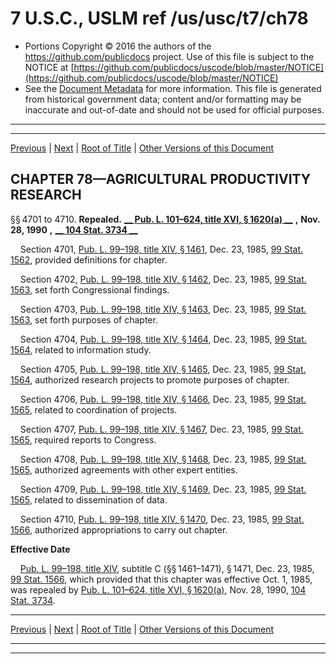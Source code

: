 ---
---

# 7 U.S.C., USLM ref /us/usc/t7/ch78

* Portions Copyright © 2016 the authors of the https://github.com/publicdocs project.
  Use of this file is subject to the NOTICE at [https://github.com/publicdocs/uscode/blob/master/NOTICE](https://github.com/publicdocs/uscode/blob/master/NOTICE)
* See the [Document Metadata](././../../../..//README.md) for more information.
  This file is generated from historical government data; content and/or formatting may be inaccurate and out-of-date and should not be used for official purposes.

----------
----------

[Previous](./../../../..//us/usc/t7/ch77/m__us_usc_t7_s4613.md) | [Next](./../../../..//us/usc/t7/ch79/m__us_usc_t7_ch79.md) | [Root of Title](./../../../../) | [Other Versions of this Document](https://publicdocs.github.io/go/links?ns=uslm&ref=%2Fus%2Fusc%2Ft7%2Fch78)

## CHAPTER 78—AGRICULTURAL PRODUCTIVITY RESEARCH

§§ 4701 to 4710. __Repealed.__  __[__  __Pub. L. 101–624, title XVI, § 1620(a)__  __][/us/pl/101/624/s1620/a]__  __,__  __Nov. 28, 1990__  __,__  __[__  __104 Stat. 3734__  __][/us/stat/104/3734]__ 

    Section 4701, [Pub. L. 99–198, title XIV, § 1461][/us/pl/99/198/s1461], Dec. 23, 1985, [99 Stat. 1562][/us/stat/99/1562], provided definitions for chapter.

    Section 4702, [Pub. L. 99–198, title XIV, § 1462][/us/pl/99/198/s1462], Dec. 23, 1985, [99 Stat. 1563][/us/stat/99/1563], set forth Congressional findings.

    Section 4703, [Pub. L. 99–198, title XIV, § 1463][/us/pl/99/198/s1463], Dec. 23, 1985, [99 Stat. 1563][/us/stat/99/1563], set forth purposes of chapter.

    Section 4704, [Pub. L. 99–198, title XIV, § 1464][/us/pl/99/198/s1464], Dec. 23, 1985, [99 Stat. 1564][/us/stat/99/1564], related to information study.

    Section 4705, [Pub. L. 99–198, title XIV, § 1465][/us/pl/99/198/s1465], Dec. 23, 1985, [99 Stat. 1564][/us/stat/99/1564], authorized research projects to promote purposes of chapter.

    Section 4706, [Pub. L. 99–198, title XIV, § 1466][/us/pl/99/198/s1466], Dec. 23, 1985, [99 Stat. 1565][/us/stat/99/1565], related to coordination of projects.

    Section 4707, [Pub. L. 99–198, title XIV, § 1467][/us/pl/99/198/s1467], Dec. 23, 1985, [99 Stat. 1565][/us/stat/99/1565], required reports to Congress.

    Section 4708, [Pub. L. 99–198, title XIV, § 1468][/us/pl/99/198/s1468], Dec. 23, 1985, [99 Stat. 1565][/us/stat/99/1565], authorized agreements with other expert entities.

    Section 4709, [Pub. L. 99–198, title XIV, § 1469][/us/pl/99/198/s1469], Dec. 23, 1985, [99 Stat. 1565][/us/stat/99/1565], related to dissemination of data.

    Section 4710, [Pub. L. 99–198, title XIV, § 1470][/us/pl/99/198/s1470], Dec. 23, 1985, [99 Stat. 1566][/us/stat/99/1566], authorized appropriations to carry out chapter.

 __Effective Date__ 

    [Pub. L. 99–198, title XIV][/us/pl/99/198], subtitle C (§§ 1461–1471), § 1471, Dec. 23, 1985, [99 Stat. 1566][/us/stat/99/1566], which provided that this chapter was effective Oct. 1, 1985, was repealed by [Pub. L. 101–624, title XVI, § 1620(a)][/us/pl/101/624/s1620/a], Nov. 28, 1990, [104 Stat. 3734][/us/stat/104/3734].

----------

[Previous](./../../../..//us/usc/t7/ch77/m__us_usc_t7_s4613.md) | [Next](./../../../..//us/usc/t7/ch79/m__us_usc_t7_ch79.md) | [Root of Title](./../../../../) | [Other Versions of this Document](https://publicdocs.github.io/go/links?ns=uslm&ref=%2Fus%2Fusc%2Ft7%2Fch78)

----------
----------

[/us/pl/101/624/s1620/a]: https://publicdocs.github.io/go/links?ns=uslm&ref=%2Fus%2Fpl%2F101%2F624%2Fs1620%2Fa
[/us/stat/104/3734]: https://publicdocs.github.io/go/links?ns=uslm&ref=%2Fus%2Fstat%2F104%2F3734
[/us/pl/99/198/s1461]: https://publicdocs.github.io/go/links?ns=uslm&ref=%2Fus%2Fpl%2F99%2F198%2Fs1461
[/us/stat/99/1562]: https://publicdocs.github.io/go/links?ns=uslm&ref=%2Fus%2Fstat%2F99%2F1562
[/us/pl/99/198/s1462]: https://publicdocs.github.io/go/links?ns=uslm&ref=%2Fus%2Fpl%2F99%2F198%2Fs1462
[/us/stat/99/1563]: https://publicdocs.github.io/go/links?ns=uslm&ref=%2Fus%2Fstat%2F99%2F1563
[/us/pl/99/198/s1463]: https://publicdocs.github.io/go/links?ns=uslm&ref=%2Fus%2Fpl%2F99%2F198%2Fs1463
[/us/stat/99/1563]: https://publicdocs.github.io/go/links?ns=uslm&ref=%2Fus%2Fstat%2F99%2F1563
[/us/pl/99/198/s1464]: https://publicdocs.github.io/go/links?ns=uslm&ref=%2Fus%2Fpl%2F99%2F198%2Fs1464
[/us/stat/99/1564]: https://publicdocs.github.io/go/links?ns=uslm&ref=%2Fus%2Fstat%2F99%2F1564
[/us/pl/99/198/s1465]: https://publicdocs.github.io/go/links?ns=uslm&ref=%2Fus%2Fpl%2F99%2F198%2Fs1465
[/us/stat/99/1564]: https://publicdocs.github.io/go/links?ns=uslm&ref=%2Fus%2Fstat%2F99%2F1564
[/us/pl/99/198/s1466]: https://publicdocs.github.io/go/links?ns=uslm&ref=%2Fus%2Fpl%2F99%2F198%2Fs1466
[/us/stat/99/1565]: https://publicdocs.github.io/go/links?ns=uslm&ref=%2Fus%2Fstat%2F99%2F1565
[/us/pl/99/198/s1467]: https://publicdocs.github.io/go/links?ns=uslm&ref=%2Fus%2Fpl%2F99%2F198%2Fs1467
[/us/stat/99/1565]: https://publicdocs.github.io/go/links?ns=uslm&ref=%2Fus%2Fstat%2F99%2F1565
[/us/pl/99/198/s1468]: https://publicdocs.github.io/go/links?ns=uslm&ref=%2Fus%2Fpl%2F99%2F198%2Fs1468
[/us/stat/99/1565]: https://publicdocs.github.io/go/links?ns=uslm&ref=%2Fus%2Fstat%2F99%2F1565
[/us/pl/99/198/s1469]: https://publicdocs.github.io/go/links?ns=uslm&ref=%2Fus%2Fpl%2F99%2F198%2Fs1469
[/us/stat/99/1565]: https://publicdocs.github.io/go/links?ns=uslm&ref=%2Fus%2Fstat%2F99%2F1565
[/us/pl/99/198/s1470]: https://publicdocs.github.io/go/links?ns=uslm&ref=%2Fus%2Fpl%2F99%2F198%2Fs1470
[/us/stat/99/1566]: https://publicdocs.github.io/go/links?ns=uslm&ref=%2Fus%2Fstat%2F99%2F1566
[/us/pl/99/198]: https://publicdocs.github.io/go/links?ns=uslm&ref=%2Fus%2Fpl%2F99%2F198
[/us/stat/99/1566]: https://publicdocs.github.io/go/links?ns=uslm&ref=%2Fus%2Fstat%2F99%2F1566
[/us/pl/101/624/s1620/a]: https://publicdocs.github.io/go/links?ns=uslm&ref=%2Fus%2Fpl%2F101%2F624%2Fs1620%2Fa
[/us/stat/104/3734]: https://publicdocs.github.io/go/links?ns=uslm&ref=%2Fus%2Fstat%2F104%2F3734


